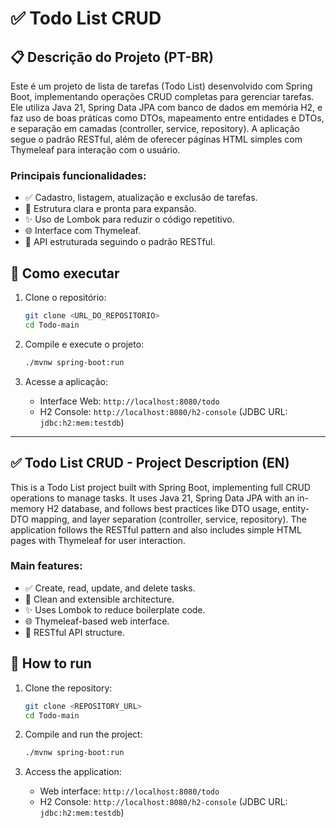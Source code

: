 # ✅ Todo List CRUD

## 📋 Descrição do Projeto (PT-BR)

Este é um projeto de lista de tarefas (Todo List) desenvolvido com Spring Boot, implementando operações CRUD completas para gerenciar tarefas. Ele utiliza Java 21, Spring Data JPA com banco de dados em memória H2, e faz uso de boas práticas como DTOs, mapeamento entre entidades e DTOs, e separação em camadas (controller, service, repository). A aplicação segue o padrão RESTful, além de oferecer páginas HTML simples com Thymeleaf para interação com o usuário.

### Principais funcionalidades:
- ✅ Cadastro, listagem, atualização e exclusão de tarefas.  
- 🧩 Estrutura clara e pronta para expansão.  
- ✨ Uso de Lombok para reduzir o código repetitivo.  
- 🌐 Interface com Thymeleaf.  
- 📡 API estruturada seguindo o padrão RESTful.  

## 🚀 Como executar

1. Clone o repositório:
   ```bash
   git clone <URL_DO_REPOSITORIO>
   cd Todo-main
   ```

2. Compile e execute o projeto:
   ```bash
   ./mvnw spring-boot:run
   ```

3. Acesse a aplicação:
   - Interface Web: `http://localhost:8080/todo`
   - H2 Console: `http://localhost:8080/h2-console` (JDBC URL: `jdbc:h2:mem:testdb`)

---

## ✅ Todo List CRUD - Project Description (EN)

This is a Todo List project built with Spring Boot, implementing full CRUD operations to manage tasks. It uses Java 21, Spring Data JPA with an in-memory H2 database, and follows best practices like DTO usage, entity-DTO mapping, and layer separation (controller, service, repository). The application follows the RESTful pattern and also includes simple HTML pages with Thymeleaf for user interaction.

### Main features:
- ✅ Create, read, update, and delete tasks.  
- 🧩 Clean and extensible architecture.  
- ✨ Uses Lombok to reduce boilerplate code.  
- 🌐 Thymeleaf-based web interface.  
- 📡 RESTful API structure.  

## 🚀 How to run

1. Clone the repository:
   ```bash
   git clone <REPOSITORY_URL>
   cd Todo-main
   ```

2. Compile and run the project:
   ```bash
   ./mvnw spring-boot:run
   ```

3. Access the application:
   - Web interface: `http://localhost:8080/todo`
   - H2 Console: `http://localhost:8080/h2-console` (JDBC URL: `jdbc:h2:mem:testdb`)
